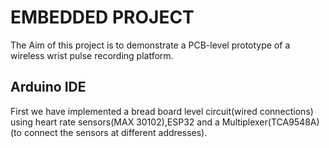 # EMBEDDED PROJECT

The Aim of this project is to demonstrate a PCB-level prototype of a wireless wrist pulse recording platform.
## Arduino IDE

First we have implemented a bread board level circuit(wired connections) using heart rate sensors(MAX 30102),ESP32 and a Multiplexer(TCA9548A)(to connect the sensors at different addresses).

